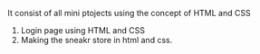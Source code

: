 It consist of all mini ptojects using the concept of HTML and CSS
1. Login page using HTML and CSS
2. Making the sneakr store in html and css.
